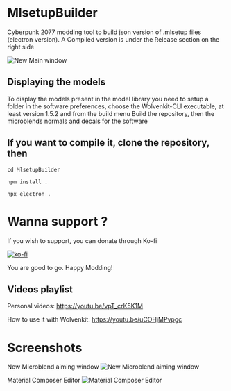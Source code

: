 # MlsetupBuilder
Cyberpunk 2077 modding tool to build json version of .mlsetup files (electron version).
A Compiled version is under the Release section on the right side

![New Main window](https://www.kientzproduction.com/gitcontent/mlsb_166_1.png)

## Displaying the models

To display the models present in the model library you need to setup a folder in the software preferences, choose the Wolvenkit-CLI executable, at least version 1.5.2 and from the build menu Build the repository, then the microblends normals and decals for the software

## If you want to compile it, clone the repository, then
```
cd MlsetupBuilder

npm install .

npx electron .
```
# Wanna support ?
If you wish to support, you can donate through Ko-fi

[![ko-fi](https://ko-fi.com/img/githubbutton_sm.svg)](https://ko-fi.com/D1D6APQ78)

You are good to go. Happy Modding!

## Videos playlist
Personal videos: https://youtu.be/vpT_crK5K1M

How to use it with Wolvenkit: https://youtu.be/uCOHjMPvpgc

# Screenshots

New Microblend aiming window
![New Microblend aiming window](https://www.kientzproduction.com/gitcontent/mlsb_166_2.png)

Material Composer Editor
![Material Composer Editor](https://www.kientzproduction.com/gitcontent/mlsb_166_3.png)
